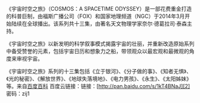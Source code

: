《宇宙时空之旅》（COSMOS：A SPACETIME ODYSSEY）是一部花费重金打造的科普巨制，由福斯广播公司（FOX）和国家地理频道（NGC）于2014年3月开始陆续在全球播出。该系列共十三集，由著名天文物理学家奈尔·德葛拉司·泰森主持。

《宇宙时空之旅》以新发明的科学叙事模式揭露宇宙的壮丽，并重新改造原始系列中备受赞誉的元素，包括宇宙日历和想象力之船，带领观众以最宏观和最微观的角度来审视宇宙。

《宇宙时空之旅》系列的十三集包括《立于银河》、《分子做的事》、《知者无惧》、《光的秘密》、《解放世界》、《地球失落境地》、《电力男孩》、《永生》、《太阳姊妹》等。来自[百度百科][1]
百度云链接：链接：[http://pan.baidu.com/s/1kT4BNaJ][2] 密码：zij1


  [1]: http://baike.baidu.com/link?url=gwgOfPcsCXu5KN_gTxtLTQ6DsCJhh9M5cxY4Qsp-l6Bn9kRDKZNWg-EkJSwSKbqXF0SNW5boYR-g1OoZi2OAAl6_fNMPh3WPvQB4qlfuJNWf4El08UB9O3ha-5_0io4t_g5BdGCZ0O4rajjlKzpvCiGuCXFv5SNtZILeGL9doMLSe6EUyxOKVCDjwbVuWc0sS_vjICMbqBrOXVNAFcBEoa
  [2]: http://pan.baidu.com/s/1kT4BNaJ
